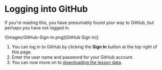 # Logging into GitHub
If you're reading this, you have presumably found your way to GitHub, but perhaps you have not logged in.

![Images/GitHub-Sign-In.png](GitHub Sign In)]

1. You can log in to GitHub by clicking the **Sign In** button at the top right of this page.
2. Enter the user name and password for your GitHub account.
3. You can now move on to [downloading the lesson data](Data.md).
